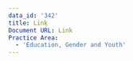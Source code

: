 ```yaml
---
data_id: '342'
title: Link
Document URL: Link
Practice Area:
  - 'Education, Gender and Youth'
---
```

